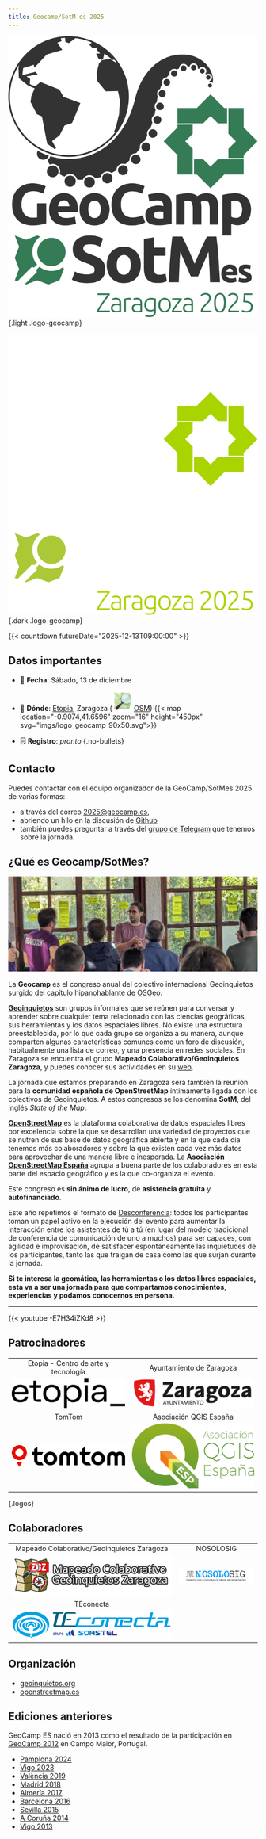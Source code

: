 ```yaml
---
title: Geocamp/SotM-es 2025 
---
```


<!-- Logos en tema claro y oscuro -->
![Logo Geocamp/SoTM-es](imgs/logo_geocamp_sotm_2025_web.svg)
{.light .logo-geocamp}

![Logo Geocamp/SoTM](imgs/logo_geocamp_sotm_2025_web_dark.svg)
{.dark .logo-geocamp}

{{< countdown futureDate="2025-12-13T09:00:00" >}}


## Datos importantes

* 📆 **Fecha**: Sábado, 13 de diciembre
* 📌 **Dónde**: [Etopia](https://www.zaragoza.es/sede/portal/etopia/), Zaragoza 
  (![OSM Logo](imgs/osm_logo_icon.svg) [OSM](https://www.openstreetmap.org/way/252382404))
{{< map location="-0.9074,41.6596" zoom="16" height="450px" svg="imgs/logo_geocamp_90x50.svg">}}

* 🗒 **Registro**: _pronto_
{.no-bullets}
## Contacto

Puedes contactar con el equipo organizador de la GeoCamp/SotMes 2025 de varias formas:

* a través del correo [2025@geocamp.es](mailto:2025@geocamp.es?Subject=Contacto%20GeoCamp-SotMes%202025),
* abriendo un hilo en la discusión de [Github](https://github.com/geocamp-es/2025/discussions)
* también puedes preguntar a través del [grupo de Telegram](https://t.me/+s-M8b2nxP2hmNjFk) que tenemos sobre la jornada.

## ¿Qué es Geocamp/SotMes?

![Geocamp 2023](imgs/geocamp2023.jpg)

La **Geocamp** es el congreso anual del colectivo internacional Geoinquietos surgido del capítulo hipanohablante de [OSGeo](https://osgeo.org).

[**Geoinquietos**](https://geoinquietos.org) son grupos informales que se reúnen para conversar y aprender sobre cualquier tema relacionado con las ciencias geográficas, sus herramientas y los datos espaciales libres. No existe una estructura preestablecida, por lo que cada grupo se organiza a su manera, aunque comparten algunas características comunes como un foro de discusión, habitualmente una lista de correo, y una presencia en redes sociales. En Zaragoza se encuentra el grupo **Mapeado Colaborativo/Geoinquietos Zaragoza**, y puedes conocer sus actividades en su [web](https://mapcolabora.org).

La jornada que estamos preparando en Zaragoza será también la reunión para la **comunidad española de OpenStreetMap** íntimamente ligada con los colectivos de Geoinquietos. A estos congresos se los denomina **SotM**, del inglés *State of the Map*.

[**OpenStreetMap**](https://wiki.openstreetmap.org/wiki/ES:P%C3%A1gina_principal) es la plataforma colaborativa de datos espaciales libres por excelencia sobre la que se desarrollan una variedad de proyectos que se nutren de sus base de datos geográfica abierta y en la que cada día tenemos más colaboradores y sobre la que existen cada vez más datos para aprovechar de una manera libre e inesperada. La [**Asociación OpenStreetMap España**](https://openstreetmap.es) agrupa a buena parte de los colaboradores en esta parte del espacio geográfico y es la que co-organiza el evento.

Este congreso es **sin ánimo de lucro**, de **asistencia gratuita** y **autofinanciado**.

Este año repetimos el formato de [Desconferencia](https://es.wikipedia.org/wiki/Desconferencia): todos los participantes toman un papel activo en la ejecución del evento para aumentar la interacción entre los asistentes de tú a tú (en lugar del modelo tradicional de conferencia de comunicación de uno a muchos) para ser capaces, con agilidad e improvisación, de satisfacer espontáneamente las inquietudes de los participantes, tanto las que traigan de casa como las que surjan durante la jornada.

**Si te interesa la geomática, las herramientas o los datos libres espaciales, esta va a ser una jornada para que compartamos conocimientos, experiencias y podamos conocernos en persona.**

<!--
Puedes consultar más información en esta [introducción a Geoinquietos](https://geoinquietosmadrid.github.io/geoinquietos-y-osgeoes/#/).
-->
- - -

{{< youtube -E7H34iZKd8 >}}

## Patrocinadores

| | |
| :--: | :--: |
| Etopia - Centro de arte y tecnología | Ayuntamiento de Zaragoza |
|  [![Etopia](./imgs/etopia.svg)](https://www.zaragoza.es/sede/portal/etopia/) | [![Ayuntamiento de Zaragoza](./imgs/ayto_zaragoza.svg)](https://www.zaragoza.es/sede/) |
| TomTom | Asociación QGIS España |
| [![TomTom](./imgs/tomtom.svg)](https://www.tomtom.com/) |  [![QGIS España](./imgs/qgis_esp.svg)](https://www.qgis.es/) |
{.logos}

## Colaboradores

| | |
| :--: | :--: |
| Mapeado Colaborativo/Geoinquietos Zaragoza| NOSOLOSIG|
| [![Geoinquietos ZAragoza](./imgs/mapcolabora.svg)](https://mapcolabora.org)|[![NOSOLOSIG](imgs/nosoloSIG.png)](https://nosolosig.com/)|
| TEconecta|
| [![TEconecta](./imgs/teconecta-soastel-h-a.svg)](https://www.teconecta.es)|


## Organización

* [geoinquietos.org](https://geoinquietos.org)
* [openstreetmap.es](https://openstreetmap.es)

## Ediciones anteriores
GeoCamp ES nació en 2013 como el resultado de la participación en [GeoCamp 2012](https://www.flickr.com/photos/geocamp/) en Campo Maior, Portugal. 

* [Pamplona 2024](http://2024.geocamp.es/)
* [Vigo 2023](http://2023.geocamp.es/)
* [València 2019](http://2019.geocamp.es/)
* [Madrid 2018](http://2018.geocamp.es/)
* [Almería 2017](http://2017.geocamp.es/)
* [Barcelona 2016](http://2016.geocamp.es/)
* [Sevilla 2015](http://2015.geocamp.es/)
* [A Coruña 2014](http://2014.geocamp.es/)
* [Vigo 2013](http://2013.geocamp.es/)
